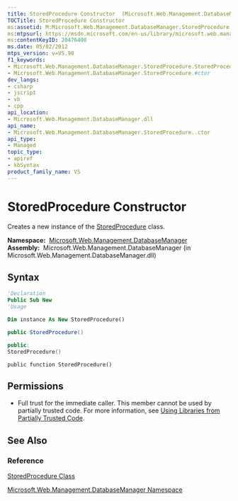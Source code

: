 ```yaml
---
title: StoredProcedure Constructor  (Microsoft.Web.Management.DatabaseManager)
TOCTitle: StoredProcedure Constructor
ms:assetid: M:Microsoft.Web.Management.DatabaseManager.StoredProcedure.#ctor
ms:mtpsurl: https://msdn.microsoft.com/en-us/library/microsoft.web.management.databasemanager.storedprocedure.storedprocedure(v=VS.90)
ms:contentKeyID: 20476400
ms.date: 05/02/2012
mtps_version: v=VS.90
f1_keywords:
- Microsoft.Web.Management.DatabaseManager.StoredProcedure.StoredProcedure
- Microsoft.Web.Management.DatabaseManager.StoredProcedure.#ctor
dev_langs:
- csharp
- jscript
- vb
- cpp
api_location:
- Microsoft.Web.Management.DatabaseManager.dll
api_name:
- Microsoft.Web.Management.DatabaseManager.StoredProcedure..ctor
api_type:
- Managed
topic_type:
- apiref
- kbSyntax
product_family_name: VS
---
```


# StoredProcedure Constructor

Creates a new instance of the [StoredProcedure](storedprocedure-class-microsoft-web-management-databasemanager.md) class.

**Namespace:**  [Microsoft.Web.Management.DatabaseManager](microsoft-web-management-databasemanager-namespace.md)  
**Assembly:**  Microsoft.Web.Management.DatabaseManager (in Microsoft.Web.Management.DatabaseManager.dll)

## Syntax

```vb
'Declaration
Public Sub New
'Usage

Dim instance As New StoredProcedure()
```

```csharp
public StoredProcedure()
```

```cpp
public:
StoredProcedure()
```

```jscript
public function StoredProcedure()
```

## Permissions

  - Full trust for the immediate caller. This member cannot be used by partially trusted code. For more information, see [Using Libraries from Partially Trusted Code](https://msdn.microsoft.com/library/8skskf63).

## See Also

### Reference

[StoredProcedure Class](storedprocedure-class-microsoft-web-management-databasemanager.md)

[Microsoft.Web.Management.DatabaseManager Namespace](microsoft-web-management-databasemanager-namespace.md)

